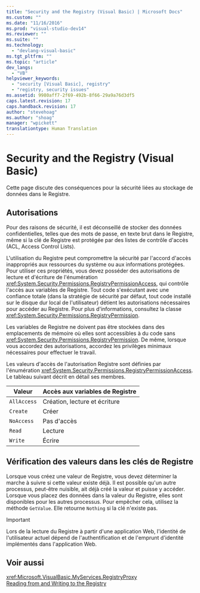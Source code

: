 ```yaml
---
title: "Security and the Registry (Visual Basic) | Microsoft Docs"
ms.custom: ""
ms.date: "11/16/2016"
ms.prod: "visual-studio-dev14"
ms.reviewer: ""
ms.suite: ""
ms.technology: 
  - "devlang-visual-basic"
ms.tgt_pltfrm: ""
ms.topic: "article"
dev_langs: 
  - "VB"
helpviewer_keywords: 
  - "security [Visual Basic], registry"
  - "registry, security issues"
ms.assetid: 9980aff7-2f69-492b-8f66-29a9a76d3df5
caps.latest.revision: 17
caps.handback.revision: 17
author: "stevehoag"
ms.author: "shoag"
manager: "wpickett"
translationtype: Human Translation
---
```

# Security and the Registry (Visual Basic)
Cette page discute des conséquences pour la sécurité liées au stockage de données dans le Registre.  
  
## Autorisations  
 Pour des raisons de sécurité, il est déconseillé de stocker des données confidentielles, telles que des mots de passe, en texte brut dans le Registre, même si la clé de Registre est protégée par des listes de contrôle d'accès \(ACL, Access Control Lists\).  
  
 L'utilisation du Registre peut compromettre la sécurité par l'accord d'accès inappropriés aux ressources du système ou aux informations protégées.  Pour utiliser ces propriétés, vous devez posséder des autorisations de lecture et d'écriture de l'énumération <xref:System.Security.Permissions.RegistryPermissionAccess>, qui contrôle l'accès aux variables de Registre.  Tout code s'exécutant avec une confiance totale \(dans la stratégie de sécurité par défaut, tout code installé sur le disque dur local de l'utilisateur\) détient les autorisations nécessaires pour accéder au Registre.  Pour plus d'informations, consultez la classe <xref:System.Security.Permissions.RegistryPermission>.  
  
 Les variables de Registre ne doivent pas être stockées dans des emplacements de mémoire où elles sont accessibles à du code sans <xref:System.Security.Permissions.RegistryPermission>.  De même, lorsque vous accordez des autorisations, accordez les privilèges minimaux nécessaires pour effectuer le travail.  
  
 Les valeurs d'accès de l'autorisation Registre sont définies par l'énumération <xref:System.Security.Permissions.RegistryPermissionAccess>.  Le tableau suivant décrit en détail ses membres.  
  
|Valeur|Accès aux variables de Registre|  
|------------|-------------------------------------|  
|`AllAccess`|Création, lecture et écriture|  
|`Create`|Créer|  
|`NoAccess`|Pas d'accès|  
|`Read`|Lecture|  
|`Write`|Écrire|  
  
## Vérification des valeurs dans les clés de Registre  
 Lorsque vous créez une valeur de Registre, vous devez déterminer la marche à suivre si cette valeur existe déjà.  Il est possible qu'un autre processus, peut\-être nuisible, ait déjà créé la valeur et puisse y accéder.  Lorsque vous placez des données dans la valeur du Registre, elles sont disponibles pour les autres processus.  Pour empêcher cela, utilisez la méthode `GetValue`.  Elle retourne `Nothing` si la clé n'existe pas.  
  
> [!IMPORTANT]
>  Lors de la lecture du Registre à partir d'une application Web, l'identité de l'utilisateur actuel dépend de l'authentification et de l'emprunt d'identité implémentés dans l'application Web.  
  
## Voir aussi  
 <xref:Microsoft.VisualBasic.MyServices.RegistryProxy>   
 [Reading from and Writing to the Registry](../../../../visual-basic/developing-apps/programming/computer-resources/reading-from-and-writing-to-the-registry.md)